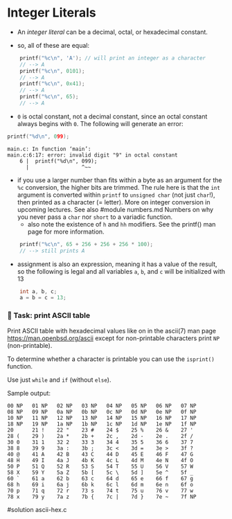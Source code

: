 # Integer Literals

- An *integer literal* can be a decimal, octal, or hexadecimal constant. 

- so, all of these are equal:
```C
	printf("%c\n", 'A'); // will print an integer as a character
	// --> A
	printf("%c\n", 0101);
	// --> A
	printf("%c\n", 0x41);
	// --> A
	printf("%c\n", 65);
	// --> A
```

- `0` is octal constant, not a decimal constant, since an octal constant always
  begins with `0`.  The following will generate an error:

```C
printf("%d\n", 099);
```

```
main.c: In function ‘main’:
main.c:6:17: error: invalid digit "9" in octal constant
    6 |  printf("%d\n", 099);
      |                 ^~~
```

- if you use a larger number than fits within a byte as an argument for the `%c`
  conversion, the higher bits are trimmed.  The rule here is that the `int`
  argument is converted within `printf` to `unsigned char` (not just `char`!),
  then printed as a character (= letter).  More on integer conversion in
  upcoming lectures.  See also
#module numbers.md Numbers
  on why you never pass a `char` nor `short` to a variadic function.
	- also note the existence of `h` and `hh` modifiers.  See the printf()
	  man page for more information.

```C
	printf("%c\n", 65 + 256 + 256 + 256 * 100);
	// --> still prints A
```

- assignment is also an expression, meaning it has a value of the result, so the
  following is legal and all variables `a`, `b`, and `c` will be initialized
  with 13
```C
	int a, b, c;
	a = b = c = 13;
```

### :wrench: Task: print ASCII table

Print ASCII table with hexadecimal values like on in the ascii(7) man page
https://man.openbsd.org/ascii except for non-printable characters print `NP`
(non-printable).

To determine whether a character is printable you can use the `isprint()`
function.

Use just `while` and `if` (without `else`).

Sample output:
```
00 NP	01 NP	02 NP	03 NP	04 NP	05 NP	06 NP	07 NP	
08 NP	09 NP	0a NP	0b NP	0c NP	0d NP	0e NP	0f NP	
10 NP	11 NP	12 NP	13 NP	14 NP	15 NP	16 NP	17 NP	
18 NP	19 NP	1a NP	1b NP	1c NP	1d NP	1e NP	1f NP	
20  	21 !	22 "	23 #	24 $	25 %	26 &	27 '	
28 (	29 )	2a *	2b +	2c ,	2d -	2e .	2f /	
30 0	31 1	32 2	33 3	34 4	35 5	36 6	37 7	
38 8	39 9	3a :	3b ;	3c <	3d =	3e >	3f ?	
40 @	41 A	42 B	43 C	44 D	45 E	46 F	47 G	
48 H	49 I	4a J	4b K	4c L	4d M	4e N	4f O	
50 P	51 Q	52 R	53 S	54 T	55 U	56 V	57 W	
58 X	59 Y	5a Z	5b [	5c \	5d ]	5e ^	5f _	
60 `	61 a	62 b	63 c	64 d	65 e	66 f	67 g	
68 h	69 i	6a j	6b k	6c l	6d m	6e n	6f o	
70 p	71 q	72 r	73 s	74 t	75 u	76 v	77 w	
78 x	79 y	7a z	7b {	7c |	7d }	7e ~	7f NP	

```

#solution ascii-hex.c
